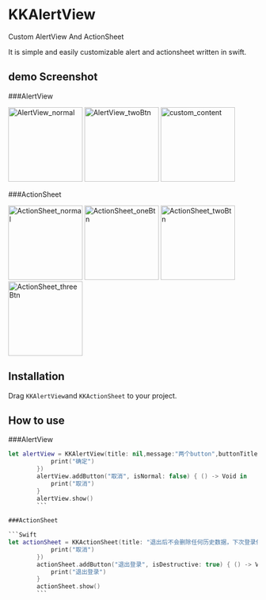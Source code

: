 # KKAlertView
Custom AlertView And ActionSheet

It is simple and easily customizable alert and actionsheet written in swift.



## demo Screenshot

###AlertView
<p><img src="https://raw.githubusercontent.com/keke1201/KKAlertView/master/ScreenShots/AlertView_normal.png" alt="AlertView_normal" width="150" />
<img src="https://raw.githubusercontent.com/keke1201/KKAlertView/master/ScreenShots/AlertView_twoBtn.png" alt="AlertView_twoBtn" width="150" />
<img src="https://raw.githubusercontent.com/keke1201/KKAlertView/master/ScreenShots/AlertView_threeBtn.png" alt="custom_content" width="150" />

###ActionSheet

<p><img src="https://raw.githubusercontent.com/keke1201/KKAlertView/master/ScreenShots/ActionSheet_normal.png" alt="ActionSheet_normal" width="150" />
<img src="https://raw.githubusercontent.com/keke1201/KKAlertView/master/ScreenShots/ActionSheet_oneBtn.png" alt="ActionSheet_oneBtn" width="150" />
<img src="https://raw.githubusercontent.com/keke1201/KKAlertView/master/ScreenShots/ActionSheet_twoBtn.png" alt="ActionSheet_twoBtn" width="150" />
<img src="https://raw.githubusercontent.com/keke1201/KKAlertView/master/ScreenShots/ActionSheet_threeBtn.png" alt="ActionSheet_threeBtn" width="150" />


## Installation

Drag `KKAlertView`and `KKActionSheet` to your project.

## How to use

###AlertView



```Swift 
let alertView = KKAlertView(title: nil,message:"两个button",buttonTitle:"确定",isNormal:true,action: { () -> Void in
            print("确定")
        })     
        alertView.addButton("取消", isNormal: false) { () -> Void in
            print("取消")
        }        
        alertView.show()
        ```
        
###ActionSheet

```Swift 
let actionSheet = KKActionSheet(title: "退出后不会删除任何历史数据，下次登录依然可以使用本账号。", cancelTitle:"取消", cancelAction: { () -> Void in
            print("取消")
        })
        actionSheet.addButton("退出登录", isDestructive: true) { () -> Void in
            print("退出登录")
        }
        actionSheet.show()
        ```
        
        
